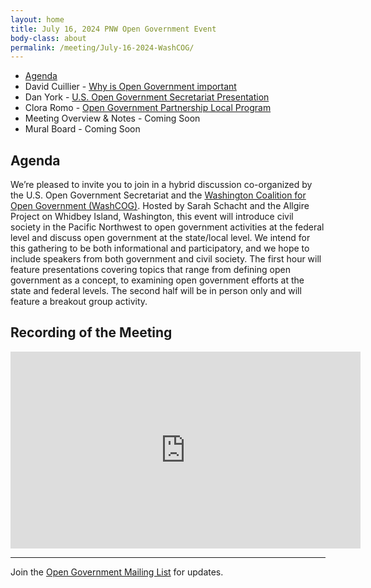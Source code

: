 ```yaml
---
layout: home
title: July 16, 2024 PNW Open Government Event
body-class: about
permalink: /meeting/July-16-2024-WashCOG/ 
---
```



* [Agenda](/assets/files/07152024_WashCOG_Event_slides.pdf) 
* David Cuillier - [Why is Open Government important](/assets/files/David_Cuillier_WCOG_slides.pdf)
* Dan York - [U.S. Open Government Secretariat Presentation](/assets/files/07152024_Open_Gov_Sec_WashCOG_Briefing.pdf)
* Clora Romo - [Open Government Partnership Local Program](/assets/files/OGP_LOCAL.pdf)
* Meeting Overview & Notes - Coming Soon
* Mural Board - Coming Soon

## Agenda
We’re pleased to invite you to join in a hybrid discussion co-organized by the U.S. Open Government Secretariat and the [Washington Coalition for Open Government (WashCOG)](https://www.washcog.org/). Hosted by Sarah Schacht and the Allgire Project on Whidbey Island, Washington, this event will introduce civil society in the Pacific Northwest to open government activities at the federal level and discuss open government at the state/local level. We intend for this gathering to be both informational and participatory, and we hope to include speakers from both government and civil society. The first hour will feature presentations covering topics that range from defining open government as a concept, to examining open government efforts at the state and federal levels. The second half will be in person only and will feature a breakout group activity.

## Recording of the Meeting <br>
<iframe width="560" height="315" src="https://www.youtube.com/embed/q213n-khhrQ?si=nmSInFNsXbKl1Yvw" title="YouTube video player" frameborder="0" allow="accelerometer; autoplay; clipboard-write; encrypted-media; gyroscope; picture-in-picture; web-share" referrerpolicy="strict-origin-when-cross-origin" allowfullscreen></iframe>


---

Join the [Open Government Mailing List](https://open.usa.gov/mailing-list/) for updates.
